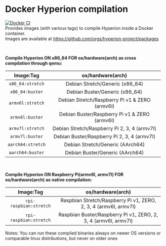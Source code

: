 # Docker Hyperion compilation
[![Docker CI](https://github.com/Hyperion-Project/hyperion.docker-ci/workflows/Docker%20CI/badge.svg)](https://github.com/orgs/hyperion-project/packages)<br>
Provides images (with various tags) to compile Hyperion inside a Docker container.<br>
Images are available at https://github.com/orgs/hyperion-project/packages

<br>

**Compile Hyperion ON x86_64 FOR os/hardware(arch) as cross compilation through qemu:**

|     Image:Tag     	|                os/hardware(arch)               	|
|:-----------------:	|:----------------------------------------------:	|
| `x86_64:stretch`  	| Debian Stretch/Generic (x86_64)                	|
| `x86_64:buster`   	| Debian Buster/Generic (x86_64)                 	|
| `armv6l:stretch`  	| Debian Stretch/Raspberry Pi v1 & ZERO (armv6l) 	|
| `armv6l:buster`   	| Debian Buster/Raspberry Pi v1 & ZERO (armv6l)  	|
| `armv7l:stretch`  	| Debian Stretch/Raspberry Pi 2, 3, 4 (armv7l)     	|
| `armv7l:buster`   	| Debian Buster/Raspberry Pi 2, 3, 4 (armv7l)      	|
| `aarch64:stretch` 	| Debian Stretch/Generic (AArch64)               	|
| `aarch64:buster`  	| Debian Buster/Generic (AArch64)                	|

<br>

**Compile Hyperion ON Raspberry Pi(armv6l, armv7l) FOR os/hardware(arch) as native compilation:**

|        Image:Tag       	|                         os/hardware(arch)                        	|
|:----------------------:	|:----------------------------------------------------------------:	|
| `rpi-raspbian:stretch` 	| Raspbian Stretch/Raspberry Pi v1, ZERO, 2, 3, 4 (armv6l, armv7l) 	|
| `rpi-raspbian:stretch` 	| Raspbian Buster/Raspberry Pi v1, ZERO, 2, 3, 4 (armv6l, armv7l)  	|

Notes: You can run these compiled binaries always on newer OS versions or comparable linux distributions, but never on older ones
